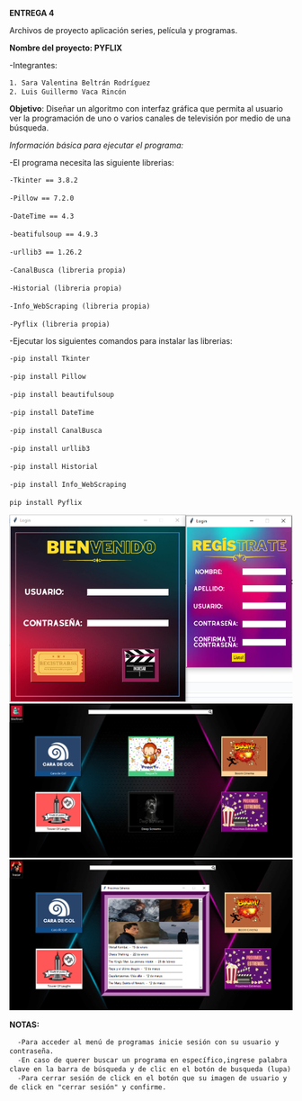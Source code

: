 **ENTREGA 4**

Archivos de proyecto aplicación series, película y programas.

**Nombre del proyecto: PYFLIX**

-Integrantes:

    1. Sara Valentina Beltrán Rodríguez
    2. Luis Guillermo Vaca Rincón 

**Objetivo**: Diseñar un algoritmo  con  interfaz gráfica que permita al usuario ver la programación 
de uno o varios canales de televisión por medio de una búsqueda.

*Información básica para ejecutar el programa:*

  -El programa necesita las siguiente librerias: 
  
    -Tkinter == 3.8.2
   
    -Pillow == 7.2.0
    
    -DateTime == 4.3
    
    -beatifulsoup == 4.9.3
    
    -urllib3 == 1.26.2
   
    -CanalBusca (libreria propia)
     
    -Historial (libreria propia)
    
    -Info_WebScraping (libreria propia)
    
    -Pyflix (libreria propia)
    
    
  -Ejecutar los siguientes comandos para instalar las librerias:
  
    -pip install Tkinter
    
    -pip install Pillow
    
    -pip install beautifulsoup
    
    -pip install DateTime
    
    -pip install CanalBusca
    
    -pip install urllib3
    
    -pip install Historial
    
    -pip install Info_WebScraping
    
    pip install Pyflix
    

![TALLER-TKINTER](https://github.com/sabeltranr/ENTREGA4-PYFLIX/blob/main/Recursor/Imagenes/Login_registro.png)
![TALLER-TKINTER](https://github.com/sabeltranr/ENTREGA4-PYFLIX/blob/main/Recursor/Imagenes/Menu_programas.png)
![TALLER-TKINTER](https://github.com/sabeltranr/ENTREGA4-PYFLIX/blob/main/Recursor/Imagenes/Ven_web_sraping.png)


  **NOTAS:**
  
      -Para acceder al menú de programas inicie sesión con su usuario y contraseña.
      -En caso de querer buscar un programa en específico,ingrese palabra clave en la barra de búsqueda y de clic en el botón de busqueda (lupa)
      -Para cerrar sesión de click en el botón que su imagen de usuario y de click en "cerrar sesión" y confirme.
